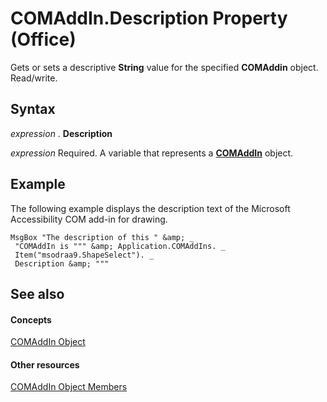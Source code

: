 
# COMAddIn.Description Property (Office)

Gets or sets a descriptive  **String** value for the specified **COMAddin** object. Read/write.


## Syntax

 _expression_ . **Description**

 _expression_ Required. A variable that represents a **[COMAddIn](dcaa9f0c-20fb-9f53-5f74-9ec0b1cefeea.md)** object.


## Example

The following example displays the description text of the Microsoft Accessibility COM add-in for drawing.


```
MsgBox "The description of this " &amp; _ 
 "COMAddIn is """ &amp; Application.COMAddIns. _ 
 Item("msodraa9.ShapeSelect"). _ 
 Description &amp; """
```


## See also


#### Concepts


[COMAddIn Object](dcaa9f0c-20fb-9f53-5f74-9ec0b1cefeea.md)
#### Other resources


[COMAddIn Object Members](698d4d8e-6071-acd3-a39b-ab01fd878452.md)
